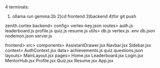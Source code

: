 4 terminals:
1) ollama run gemma:2b
2)cd frontend
3)backend
4)for git push

zenith cortex
backend>
     config>
           vertex-key.json
     routes>
           auth.js
           leaderboard.js
           profile.js
           quiz.js
           resume.js
     utils>
           db.js
           vertex.js
     .env
     db.json
     nodemon.json
     server.js

frontend>
    src>
       components>
       AssistantDrawer.jsx
       Navbar.jsx
       Sidebar.jsx
    context>
       AuthContext.jsx
    data>
       achievements.js
       quiz.questions.json
    layouts>
       MainLayout.jsx
    pages> 
       Home.jsx
       Leaderboard.jsx
       Login.jsx
       MentorHub.jsx
       Profile.jsx
       Quiz.jsx
       Resume.jsx
    App.jsx                                    
